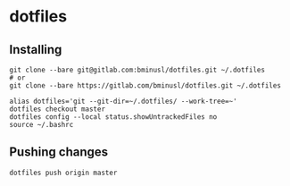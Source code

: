 # dotfiles

## Installing

```
git clone --bare git@gitlab.com:bminusl/dotfiles.git ~/.dotfiles
# or
git clone --bare https://gitlab.com/bminusl/dotfiles.git ~/.dotfiles

alias dotfiles='git --git-dir=~/.dotfiles/ --work-tree=~'
dotfiles checkout master
dotfiles config --local status.showUntrackedFiles no
source ~/.bashrc
```

## Pushing changes

```
dotfiles push origin master
```
